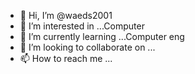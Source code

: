 - 👋 Hi, I’m @waeds2001
- 👀 I’m interested in ...Computer
- 🌱 I’m currently learning ...Computer eng
- 💞️ I’m looking to collaborate on ...
- 📫 How to reach me ...

<!---
waeds2001/waeds2001 is a ✨ special ✨ repository because its `README.md` (this file) appears on your GitHub profile.
You can click the Preview link to take a look at your changes.
--->
